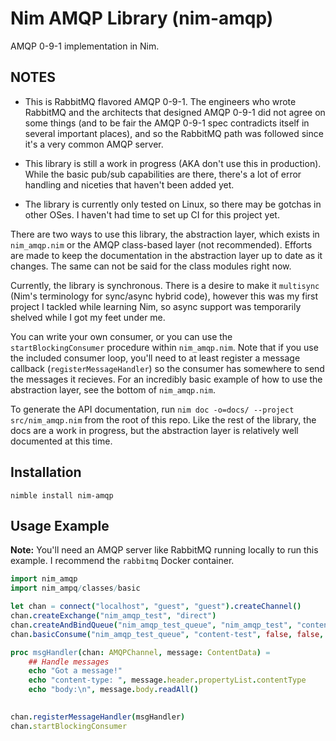 # Nim AMQP Library (nim-amqp)
AMQP 0-9-1 implementation in Nim.  

## NOTES
* This is RabbitMQ flavored AMQP 0-9-1.  The engineers who wrote RabbitMQ and the architects that designed AMQP 0-9-1 did not agree on some things (and to be fair the AMQP 0-9-1 spec contradicts itself in several important places), and so the RabbitMQ path was followed since it's a very common AMQP server.

* This library is still a work in progress (AKA don't use this in production).  While the basic pub/sub capabilities are there, there's a lot of error handling and niceties that haven't been added yet.
* The library is currently only tested on Linux, so there may be gotchas in other OSes. I haven't had time to set up CI for this project yet.
 
There are two ways to use this library, the abstraction layer, which exists in `nim_amqp.nim` or the AMQP class-based layer (not recommended).  Efforts are made to keep the documentation in the abstraction layer up to date as it changes.  The same can not be said for the class modules right now.

Currently, the library is synchronous.  There is a desire to make it `multisync` (Nim's terminology for sync/async hybrid code), however this was my first project I tackled while learning Nim, so async support was temporarily shelved while I got my feet under me.

You can write your own consumer, or you can use the `startBlockingConsumer` procedure within `nim_amqp.nim`.  Note that if you use the included consumer loop, you'll need to at least register a message callback (`registerMessageHandler`) so the consumer has somewhere to send the messages it recieves.  For an incredibly basic example of how to use the abstraction layer, see the bottom of `nim_amqp.nim`.

To generate the API documentation, run `nim doc -o=docs/ --project src/nim_amqp.nim` from the root of this repo. Like the rest of the library, the docs are a work in progress, but the abstraction layer is relatively well documented at this time.

## Installation
```
nimble install nim-amqp
```

## Usage Example
**Note:** You'll need an AMQP server like RabbitMQ running locally to run this example. I recommend the `rabbitmq` Docker container.

```nim
import nim_amqp
import nim_ampq/classes/basic

let chan = connect("localhost", "guest", "guest").createChannel()
chan.createExchange("nim_amqp_test", "direct")
chan.createAndBindQueue("nim_amqp_test_queue", "nim_amqp_test", "content-test")
chan.basicConsume("nim_amqp_test_queue", "content-test", false, false, false, false)

proc msgHandler(chan: AMQPChannel, message: ContentData) =
    ## Handle messages
    echo "Got a message!"
    echo "content-type: ", message.header.propertyList.contentType
    echo "body:\n", message.body.readAll()
    

chan.registerMessageHandler(msgHandler)
chan.startBlockingConsumer
```